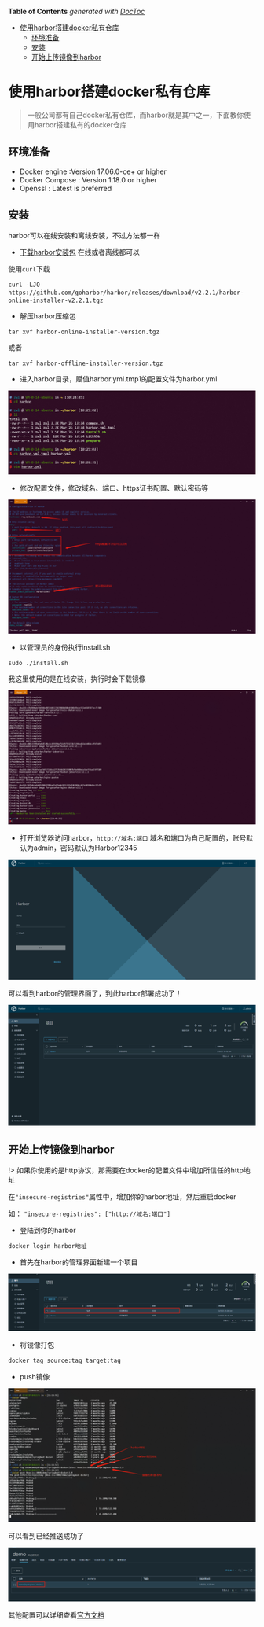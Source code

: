 <!-- START doctoc generated TOC please keep comment here to allow auto update -->
<!-- DON'T EDIT THIS SECTION, INSTEAD RE-RUN doctoc TO UPDATE -->
**Table of Contents**  *generated with [DocToc](https://github.com/thlorenz/doctoc)*

- [使用harbor搭建docker私有仓库](#%E4%BD%BF%E7%94%A8harbor%E6%90%AD%E5%BB%BAdocker%E7%A7%81%E6%9C%89%E4%BB%93%E5%BA%93)
  - [环境准备](#%E7%8E%AF%E5%A2%83%E5%87%86%E5%A4%87)
  - [安装](#%E5%AE%89%E8%A3%85)
  - [开始上传镜像到harbor](#%E5%BC%80%E5%A7%8B%E4%B8%8A%E4%BC%A0%E9%95%9C%E5%83%8F%E5%88%B0harbor)

<!-- END doctoc generated TOC please keep comment here to allow auto update -->

# 使用harbor搭建docker私有仓库

> 一般公司都有自己docker私有仓库，而harbor就是其中之一，下面教你使用harbor搭建私有的docker仓库

## 环境准备

- Docker engine :Version 17.06.0-ce+ or higher
- Docker Compose : Version 1.18.0 or higher
- Openssl : Latest is preferred

## 安装

harbor可以在线安装和离线安装，不过方法都一样

- [下载harbor安装包](https://github.com/goharbor/harbor/releases) 在线或者离线都可以

使用`curl`下载

~~~shell
curl -LJO https://github.com/goharbor/harbor/releases/download/v2.2.1/harbor-online-installer-v2.2.1.tgz
~~~

- 解压harbor压缩包

~~~shell
tar xvf harbor-online-installer-version.tgz
~~~

或者

~~~shell
tar xvf harbor-offline-installer-version.tgz
~~~

- 进入harbor目录，赋值harbor.yml.tmp1的配置文件为harbor.yml

![harbor](../images/harbor.png)

- 修改配置文件，修改域名、端口、https证书配置、默认密码等

![harbor-yml](../images/harbor-yml.png)

- 以管理员的身份执行install.sh

~~~shell
sudo ./install.sh
~~~

我这里使用的是在线安装，执行时会下载镜像

![harbor-install](../images/harbor-install.png)

- 打开浏览器访问harbor，`http://域名:端口` 域名和端口为自己配置的，账号默认为admin，密码默认为Harbor12345

![harbor-home](../images/harbor-home.png)

可以看到harbor的管理界面了，到此harbor部署成功了！

![harbor-home](../images/harbor-home2.png)

## 开始上传镜像到harbor

!> 如果你使用的是http协议，那需要在docker的配置文件中增加所信任的http地址

在`"insecure-registries"`属性中，增加你的harbor地址，然后重启docker

如：
` "insecure-registries": ["http://域名:端口"] `

- 登陆到你的harbor

~~~cmd
docker login harbor地址
~~~

- 首先在harbor的管理界面新建一个项目

![harbor-home](../images/harbor1.png)

- 将镜像打包

~~~cmd
docker tag source:tag target:tag
~~~

- push镜像

![harbor2](../images/harbor2.png)

可以看到已经推送成功了

![harbor2](../images/harbor3.png)

其他配置可以详细查看[官方文档](https://goharbor.io/)